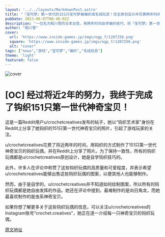 ```yaml
---
layout: '../../layouts/MarkdownPost.astro'
title: "『宝可梦』第一世代的151只宝可梦被编织成毛绒玩具！完全原创设计并花费两年时间自学完成"
pubDate: 2023-06-07T00:40:02Z
description: "一位名为稻川雪的日本女性，用两年时间自学编织技巧，将『宝可梦』第一世代的151只宝可梦编织成了毛绒玩具。"
author: "稻川雪"
cover:
  url: 'https://www.inside-games.jp/imgs/ogp_f/1207256.png'
  square: 'https://www.inside-games.jp/imgs/ogp_f/1207256.png'
  alt: "cover"
tags: ["news","游戏","宝可梦","编织","毛绒玩具"]
theme: 'light'
featured: false
---
```


![cover](https://www.inside-games.jp/imgs/ogp_f/1207256.png)

# [OC] 经过将近2年的努力，我终于完成了钩织151只第一世代神奇宝贝！

这是一篇Reddit用户u/crochetcreatives发布的帖子，她以“钩织艺术家”身份在Reddit上分享了她钩织的151只第一世代神奇宝贝的照片，引起了游戏玩家的关注。

u/crochetcreatives花费了将近两年的时间，用钩织的方式制作了151只第一世代神奇宝贝的钩织玩偶，并在Reddit上分享了照片。为了保持一致性，所有的钩织玩偶都是u/crochetcreatives原创设计，她是自学钩织技巧的。

此外，许多人在评论中称赞了这些钩织玩偶的高质量和可爱程度，并表示希望u/crochetcreatives能够出售这些钩织玩偶的图案，以便其他人也能够制作。

然而，由于是自学的，u/crochetcreatives并不知道如何绘制图案，所以所有的钩织玩偶都是她自由发挥的作品。她还在评论中提到，最难制作的是向日角龙，而她最喜欢制作的是虫系神奇宝贝。

如果你想了解更多关于这些钩织玩偶的信息，可以关注u/crochetcreatives的Instagram账号“crochet.creatives”，她正在逐一介绍每一只神奇宝贝的钩织玩偶。

  [原文地址](https://www.inside-games.jp/article/2023/06/07/146400.html)